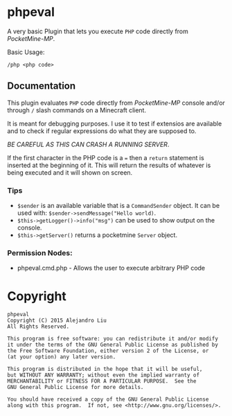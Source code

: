 phpeval
========

A very basic Plugin that lets you execute `PHP` code directly from
_PocketMine-MP_.

Basic Usage:

    /php <php code>

Documentation
-------------

This plugin evaluates `PHP` code directly from _PocketMine-MP_ console
and/or through `/` slash commands on a Minecraft client.

It is meant for debugging purposes.  I use it to test if extensios are
available and to check if regular expressions do what they are supposed
to.

*BE CAREFUL AS THIS CAN CRASH A RUNNING SERVER*.

If the first character in the PHP code is a `=` then a `return`
statement is inserted at the beginning of it.  This will return the
results of whatever is being executed and it will shown on screen.

### Tips

* `$sender` is an available variable that is a `CommandSender` object.
  It can be used with: `$sender->sendMessage("Hello world)`.
* `$this->getLogger()->info("msg")` can be used to show output on the
  console.
* `$this->getServer()` returns a pocketmine `Server` object.

### Permission Nodes:

* phpeval.cmd.php - Allows the user to execute arbitrary PHP code


Copyright
=========

    phpeval
    Copyright (C) 2015 Alejandro Liu  
    All Rights Reserved.

    This program is free software: you can redistribute it and/or modify
    it under the terms of the GNU General Public License as published by
    the Free Software Foundation, either version 2 of the License, or
    (at your option) any later version.

    This program is distributed in the hope that it will be useful,
    but WITHOUT ANY WARRANTY; without even the implied warranty of
    MERCHANTABILITY or FITNESS FOR A PARTICULAR PURPOSE.  See the
    GNU General Public License for more details.

    You should have received a copy of the GNU General Public License
    along with this program.  If not, see <http://www.gnu.org/licenses/>.
